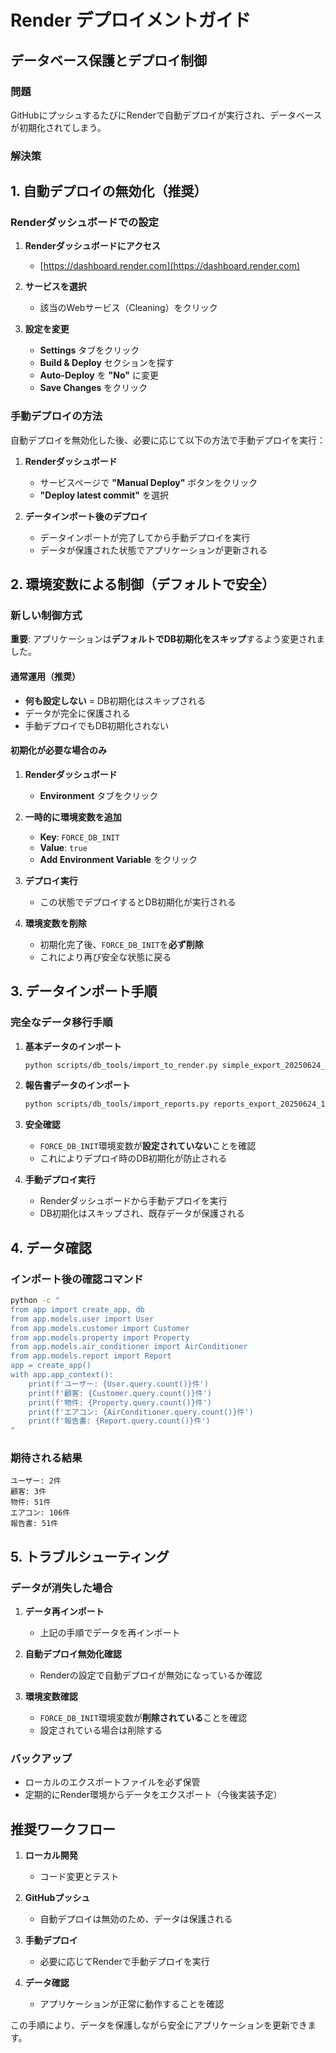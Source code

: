 # Render デプロイメントガイド

## データベース保護とデプロイ制御

### 問題
GitHubにプッシュするたびにRenderで自動デプロイが実行され、データベースが初期化されてしまう。

### 解決策

## 1. 自動デプロイの無効化（推奨）

### Renderダッシュボードでの設定

1. **Renderダッシュボードにアクセス**
   - [https://dashboard.render.com](https://dashboard.render.com)

2. **サービスを選択**
   - 該当のWebサービス（Cleaning）をクリック

3. **設定を変更**
   - **Settings** タブをクリック
   - **Build & Deploy** セクションを探す
   - **Auto-Deploy** を **"No"** に変更
   - **Save Changes** をクリック

### 手動デプロイの方法

自動デプロイを無効化した後、必要に応じて以下の方法で手動デプロイを実行：

1. **Renderダッシュボード**
   - サービスページで **"Manual Deploy"** ボタンをクリック
   - **"Deploy latest commit"** を選択

2. **データインポート後のデプロイ**
   - データインポートが完了してから手動デプロイを実行
   - データが保護された状態でアプリケーションが更新される

## 2. 環境変数による制御（デフォルトで安全）

### 新しい制御方式

**重要**: アプリケーションは**デフォルトでDB初期化をスキップ**するよう変更されました。

#### 通常運用（推奨）
- **何も設定しない** = DB初期化はスキップされる
- データが完全に保護される
- 手動デプロイでもDB初期化されない

#### 初期化が必要な場合のみ
1. **Renderダッシュボード**
   - **Environment** タブをクリック

2. **一時的に環境変数を追加**
   - **Key**: `FORCE_DB_INIT`
   - **Value**: `true`
   - **Add Environment Variable** をクリック

3. **デプロイ実行**
   - この状態でデプロイするとDB初期化が実行される

4. **環境変数を削除**
   - 初期化完了後、`FORCE_DB_INIT`を**必ず削除**
   - これにより再び安全な状態に戻る

## 3. データインポート手順

### 完全なデータ移行手順

1. **基本データのインポート**
   ```bash
   python scripts/db_tools/import_to_render.py simple_export_20250624_185754.json
   ```

2. **報告書データのインポート**
   ```bash
   python scripts/db_tools/import_reports.py reports_export_20250624_191211.json
   ```

3. **安全確認**
   - `FORCE_DB_INIT`環境変数が**設定されていない**ことを確認
   - これによりデプロイ時のDB初期化が防止される

4. **手動デプロイ実行**
   - Renderダッシュボードから手動デプロイを実行
   - DB初期化はスキップされ、既存データが保護される

## 4. データ確認

### インポート後の確認コマンド

```bash
python -c "
from app import create_app, db
from app.models.user import User
from app.models.customer import Customer
from app.models.property import Property
from app.models.air_conditioner import AirConditioner
from app.models.report import Report
app = create_app()
with app.app_context():
    print(f'ユーザー: {User.query.count()}件')
    print(f'顧客: {Customer.query.count()}件')
    print(f'物件: {Property.query.count()}件')
    print(f'エアコン: {AirConditioner.query.count()}件')
    print(f'報告書: {Report.query.count()}件')
"
```

### 期待される結果

```
ユーザー: 2件
顧客: 3件
物件: 51件
エアコン: 106件
報告書: 51件
```

## 5. トラブルシューティング

### データが消失した場合

1. **データ再インポート**
   - 上記の手順でデータを再インポート

2. **自動デプロイ無効化確認**
   - Renderの設定で自動デプロイが無効になっているか確認

3. **環境変数確認**
   - `FORCE_DB_INIT`環境変数が**削除されている**ことを確認
   - 設定されている場合は削除する

### バックアップ

- ローカルのエクスポートファイルを必ず保管
- 定期的にRender環境からデータをエクスポート（今後実装予定）

## 推奨ワークフロー

1. **ローカル開発**
   - コード変更とテスト

2. **GitHubプッシュ**
   - 自動デプロイは無効のため、データは保護される

3. **手動デプロイ**
   - 必要に応じてRenderで手動デプロイを実行

4. **データ確認**
   - アプリケーションが正常に動作することを確認

この手順により、データを保護しながら安全にアプリケーションを更新できます。 